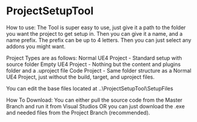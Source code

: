 # ProjectSetupTool

How to use:
The Tool is super easy to use, just give it a path to the folder you want the project to get setup in.
Then you can give it a name, and a name prefix. The prefix can be up to 4 letters.
Then you can just select any addons you might want.

Project Types are as follows:
Normal UE4 Project - Standard setup with source folder
Empty UE4 Project - Nothing but the content and plugins folder and a .uproject file
Code Project - Same folder structure as a Normal UE4 Project, just without the build, target, and uproject files.

You can edit the base files located at ..\ProjectSetupTool\SetupFiles


How To Download: You can either pull the source code from the Master Branch and run it from Visual Studios OR you can just download the .exe and needed files from the Project Branch (recommended).

